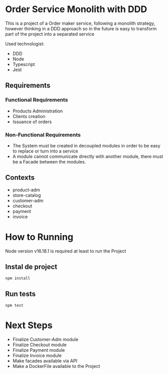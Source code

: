 # Order Service Monolith with DDD

This is a project of a Order maker service, following a monolith strategy,
however thinking in a DDD approach so in the future is easy to transform 
part of the project into a separated service

Used technologist:
- DDD
- Node 
- Typescript
- Jest

## Requirements
### Functional Requirements

- Products Administration
- Clients creation
- Issuance of orders
### Non-Functional Requirements

- The System must be created in decoupled modules in order to be
easy to replace or turn into a service
- A module cannot communicate directly with another module, there 
must be a Facade between the modules.


## Contexts

- product-adm
- store-catalog
- customer-adm
- checkout
- payment
- invoice

# How to Running
Node version v16.18.1 is required at least to run the Project

## Instal de project

```
npm install
```

## Run tests

```
npm test
```


# Next Steps

- Finalize Customer-Adm module
- Finalize Checkout module
- Finalize Payment module
- Finalize Invoice module
- Make facades available via API
- Make a DockerFile available to the Project
